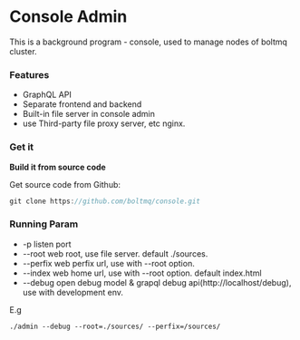 # Console Admin

This is a background program - console, used to manage nodes of boltmq cluster.

### Features

* GraphQL API
* Separate frontend and backend
* Built-in file server in console admin
* use Third-party file proxy server, etc nginx.


### Get it

**Build it from source code**

Get source code from Github:
```Go
git clone https://github.com/boltmq/console.git
```


### Running Param

* -p listen port
* --root web root, use file server. default ./sources. 
* --perfix web perfix url, use with --root option.
* --index web home url, use with --root option. default index.html
* --debug open debug model & grapql debug api(http://localhost/debug), use with development env.

E.g
```
./admin --debug --root=./sources/ --perfix=/sources/
```

